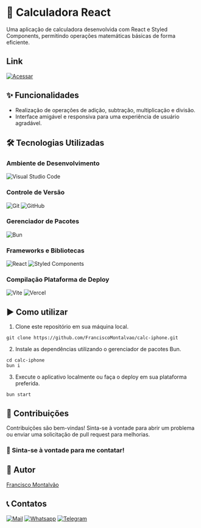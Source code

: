 # 🧮 Calculadora React

Uma aplicação de calculadora desenvolvida com React e Styled Components, permitindo operações matemáticas básicas de forma eficiente.


## Link
[![Acessar](https://img.shields.io/badge/Acesse-4285F4?style=for-the-badge&logo=GoogleChrome&logoColor=white)](https://calc-iphone.vercel.app/)


## ✨ Funcionalidades

- Realização de operações de adição, subtração, multiplicação e divisão.
- Interface amigável e responsiva para uma experiência de usuário agradável.


## 🛠️ Tecnologias Utilizadas

### Ambiente de Desenvolvimento

![Visual Studio Code](https://img.shields.io/badge/Visual%20Studio%20Code-0078d7.svg?style=for-the-badge&logo=visual-studio-code&logoColor=white)


### Controle de Versão
![Git](https://img.shields.io/badge/git-%23F05033.svg?style=for-the-badge&logo=git&logoColor=white)
![GitHub](https://img.shields.io/badge/github-%23121011.svg?style=for-the-badge&logo=github&logoColor=white) 

### Gerenciador de Pacotes
![Bun](https://img.shields.io/badge/Bun-%23000000.svg?style=for-the-badge&logo=bun&logoColor=white)


### Frameworks e Bibliotecas
![React](https://img.shields.io/badge/react-%2320232a.svg?style=for-the-badge&logo=react&logoColor=%2361DAFB) 
![Styled Components](https://img.shields.io/badge/styled--components-DB7093?style=for-the-badge&logo=styled-components&logoColor=white)


### Compilação Plataforma de Deploy
  ![Vite](https://img.shields.io/badge/vite-%23646CFF.svg?style=for-the-badge&logo=vite&logoColor=white) 
 ![Vercel](https://img.shields.io/badge/vercel-%23000000.svg?style=for-the-badge&logo=vercel&logoColor=white)




## ▶️ Como utilizar

1. Clone este repositório em sua máquina local.
```
git clone https://github.com/FranciscoMontalvao/calc-iphone.git
```


2. Instale as dependências utilizando o gerenciador de pacotes Bun.

``` 
cd calc-iphone
bun i
```

3. Execute o aplicativo localmente ou faça o deploy em sua plataforma preferida.

```
bun start
```


## 🤝 Contribuições

Contribuições são bem-vindas! Sinta-se à vontade para abrir um problema ou enviar uma solicitação de pull request para melhorias.







###  📣 Sinta-se à vontade para me contatar!

## 📝 Autor

[Francisco Montalvão](https://github.com/FranciscoMontalvao)
## 📞 Contatos

[![Mail](https://img.shields.io/badge/Meu_Email-0078D4?style=for-the-badge&logo=microsoft-outlook&logoColor=white)](mailto:f.montalvao@outlook.com)
[![Whatsapp](https://img.shields.io/badge/Meu_Whatsapp-25D366?style=for-the-badge&logo=whatsapp&logoColor=white)](https://wa.me/5538997225058)
[![Telegram](https://img.shields.io/badge/Meu_Telegram-2CA5E0?style=for-the-badge&logo=telegram&logoColor=white)](https://t.me/Francisco_Montalvao)


